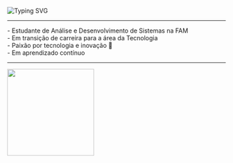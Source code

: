 ![Typing SVG](https://readme-typing-svg.herokuapp.com?color=08F000&size=35&lines=Hello+world!;I'm+Jayne+Cruz;Developer+Student)
<hr>
- Estudante de Análise e Desenvolvimento de Sistemas na FAM <br>
- Em transição de carreira para a área da Tecnologia <br>
- Paixão por tecnologia e inovação 🧡 <br>
- Em aprendizado contínuo <br>
<hr>
<img src="https://camo.githubusercontent.com/1dffb6a6ad27bc1d0ae25d7e699f69aab8f5352f241770daf62efc1b436c70df/68747470733a2f2f6d656469612e67697068792e636f6d2f6d656469612f6965796c397a6d436a4f3462347436716f592f67697068792e676966" width="200px">

